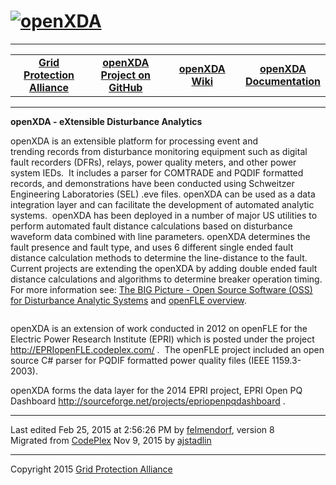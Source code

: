 <html lang="en">
<head>
</head>
<body>
<!--HtmlToGmd.Body-->
<div id="NavigationMenu">
<h1><a href="https://github.com/GridProtectionAlliance/openXDA/blob/master/Source/Documentation/wiki/openXDA.md">
<img src="https://github.com/GridProtectionAlliance/openXDA/blob/master/Source/Documentation/wiki/openXDA_Logo.png" alt="openXDA" /></a></h1>
<hr />
<table style="width: 100%; border-collapse: collapse; border: 0px solid gray;">
<tr>
<td style="width: 25%; text-align:center;"><b><a href="http://www.gridprotectionalliance.com">Grid Protection Alliance</a></b></td>
<td style="width: 25%; text-align:center;"><b><a href="https://github.com/GridProtectionAlliance/openXDA">openXDA Project on GitHub</a></b></td>
<td style="width: 25%; text-align:center;"><b><a href="https://github.com/GridProtectionAlliance/openXDA/blob/master/Source/Documentation/wiki/openXDA.md">openXDA Wiki</a></b></td>
<td style="width: 25%; text-align:center;"><b><a href="https://github.com/GridProtectionAlliance/openXDA/tree/master/Source/Documentation">openXDA Documentation</a></b></td>
</tr>
</table>
</div>
<hr />
<!--/HtmlToGmd.Body-->
<div class="WikiContent">
<div class="wikidoc">
<p><strong>openXDA - eXtensible Disturbance Analytics</strong></p>
<p>openXDA is an extensible platform for processing event and trending&nbsp;records from disturbance monitoring equipment such as digital fault recorders (DFRs), relays,&nbsp;power quality meters, and other power system IEDs.&nbsp; It includes a parser for
 COMTRADE and PQDIF formatted records, and&nbsp;demonstrations have been&nbsp;conducted using&nbsp;Schweitzer Engineering Laboratories (SEL) .eve files.&nbsp;openXDA can be used as a data integration layer and can facilitate the development of automated analytic
 systems.&nbsp; openXDA has been deployed in a number of major US utilities to perform automated fault distance calculations&nbsp;based on disturbance waveform&nbsp;data combined with&nbsp;line parameters. openXDA determines the fault presence and&nbsp;fault
 type, and uses 6 different single ended fault distance calculation methods to determine the line-distance to the fault.&nbsp; Current projects are extending the openXDA by adding double ended fault distance calculations and algorithms to determine breaker
 operation timing.&nbsp; For more information see: <a title="The BIG Picture - Open Source Software (OSS) for Disturbance Analytic Systems" href="https://github.com/GridProtectionAlliance/openXDA/blob/master/Source/Documentation/wiki/archive/2014georgiatechfdapresasdausingoss-140722085705-phpapp02.pdf" target="_blank">
The BIG Picture - Open Source Software (OSS) for Disturbance Analytic Systems</a>&nbsp;and
<a href="https://github.com/GridProtectionAlliance/openXDA/blob/master/Source/Documentation/wiki/archive/openFLE_Overview_Landscape.pdf">
openFLE overview</a>.</p>
<p><img src="https://github.com/GridProtectionAlliance/openXDA/blob/master/Source/Documentation/wiki/files/XDA-Overview.png" alt=""></p>
<p>openXDA is an extension of work conducted in 2012 on openFLE for the Electric Power Research Institute (EPRI) which is posted under the project
<a href="http://epriopenfle.codeplex.com/">http://EPRIopenFLE.codeplex.com/</a> .&nbsp; The openFLE project included an open source C# parser for PQDIF formatted power quality files (IEEE 1159.3-2003).</p>
<p>openXDA forms the data layer for the 2014 EPRI project, EPRI Open PQ Dashboard
<a href="http://sourceforge.net/projects/epriopenpqdashboard/">http://sourceforge.net/projects/epriopenpqdashboard</a>&nbsp;.</p>
</div>
</div>
<hr />
<div class="footer">
Last edited Feb 25, 2015 at 2:56:26 PM by <a id="wikiEditByLink" href="https://github.com/GridProtectionAlliance/openXDA/blob/master/Source/Documentation/wiki/contributors/felmendorf.md">felmendorf</a>, version 8<br />
<!--HtmlToGmd.Migration-->Migrated from <a href="http://openxda.codeplex.com/">CodePlex</a> Nov 9, 2015 by <a href="https://github.com/ajstadlin">ajstadlin</a><!--/HtmlToGmd.Migration-->
</div>
<!--HtmlToGmd.Foot-->
<div id="copyright">
<hr />
Copyright 2015 <a href="http://www.gridprotectionalliance.org">Grid Protection Alliance</a>
</div>
<!--/HtmlToGmd.Foot-->
</body>
</html>
